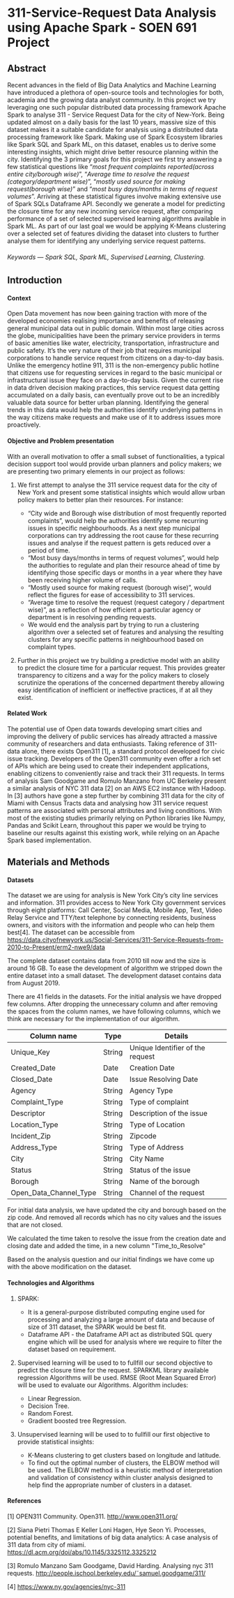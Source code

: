# 311-Service-Request Data Analysis using Apache Spark - SOEN 691 Project

## Abstract
Recent advances in the field of Big Data Analytics and Machine Learning have introduced a plethora of open-source tools and technologies for both, 
academia and the growing data analyst community. In this project we try leveraging one such popular distributed data processing framework Apache Spark
to analyse 311 - Service Request Data for the city of New-York. Being updated almost on a daily basis for the last 10 years, massive size of this dataset makes it a suitable candidate for analysis using a distributed data processing framework like Spark. Making use of Spark Ecosystem libraries like Spark SQL and Spark ML, on this dataset, enables us to derive some interesting insights, which might drive better resource planning within the city. Identifying the 3 primary goals for this project we first try answering a few statistical questions like “*most frequent complaints reported(across entire city/borough wise)*”, “*Average time to resolve the request (category/department wise)*”, “*mostly used source for making request(borough wise)*” and “*most busy days/months in terms of request volumes*”.
Arriving at these statistical figures involve making extensive use of Spark SQLs Dataframe API. Secondly we generate a model for predicting the closure time for any new incoming service request, after comparing performance of a set of selected supervised learning algorithms available in Spark ML. As part of our last goal we would be applying K-Means clustering over a selected set of features dividing the dataset into clusters to further analyse them for identifying any underlying service request patterns.


###### Keywords — Spark SQL, Spark ML, Supervised Learning, Clustering.

## Introduction

#### Context
Open Data movement has now been gaining traction with more of the developed economies realising importance and benefits of releasing general municipal data out in public domain. Within most large cities across the globe, municipalities have been the primary service providers in terms of basic amenities like water, electricity, transportation, infrastructure and public safety. It’s the very nature of their job that requires municipal corporations to handle service request from citizens on a day-to-day basis. Unlike the emergency hotline 911, 311 is the non-emergency public hotline that citizens use for requesting services in regard to the basic municipal or infrastructural issue they face on a day-to-day basis. Given the current rise in data driven decision making practices, this service request data getting accumulated on a daily basis, can eventually prove out to be an incredibly valuable data source for better urban planning. Identifying the general trends in this data would help the authorities identify underlying patterns in the way citizens make requests and make use of it to address issues more proactively.

#### Objective and Problem presentation
With an overall motivation to offer a small subset of functionalities, a typical decision support tool would provide urban planners and policy makers; we are presenting two primary elements in our project as follows:

1. We first attempt to analyse the 311 service request data for the city of New York and present some statistical insights which would allow urban policy makers to better plan their resources. For instance:
	* “City wide and Borough wise distribution of most frequently reported complaints”, would help the authorities identify some recurring issues in specific neighbourhoods. As a next step municipal corporations can try addressing the root cause for these recurring issues and analyse if the request pattern is gets reduced over a period of time.
	* “Most busy days/months in terms of request volumes”, would help the authorities to regulate and plan their resource ahead of time by identifying those specific days or months in a year where they have been receiving higher volume of calls.
	* “Mostly used source for making request (borough wise)”, would reflect the figures for ease of accessibility to 311 services.
	* “Average time to resolve the request (request category / department wise)”, as a reflection of how efficient a particular agency or department is in resolving pending requests.
	* We would end the analysis part by trying to run a clustering algorithm over a selected set of features and analysing the resulting clusters for any specific patterns in neighbourhood based on complaint types.

2. Further in this project we try building a predictive model with an ability to predict the closure time for a particular request. This provides greater transparency to citizens and a way for the policy makers to closely scrutinize the operations of the concerned department thereby allowing easy identification of inefficient or ineffective practices, if at all they exist.

#### Related Work
The potential use of Open data towards developing smart cities and improving the delivery of public services has already attracted a massive community of researchers and data enthusiasts. Taking reference of 311-data alone, there exists Open311 [1], a standard protocol developed for civic issue tracking. Developers of the Open311 community even offer a rich set of APIs which are being used to create their independent applications, enabling citizens to conveniently raise and track their 311 requests. In terms of analysis Sam Goodgame and Romulo Manzano from UC Berkeley present a similar analysis of NYC 311 data [2] on an AWS EC2 instance with Hadoop. In [3] authors have gone a step further by combining 311 data for the city of Miami with Census Tracts data and analysing how 311 service request patterns are associated with personal attributes and living conditions. With most of the existing studies primarily relying on Python libraries like Numpy, Pandas and Scikit Learn, throughout this paper we would be trying to baseline our results against this existing work, while relying on an Apache Spark based implementation.

## Materials and Methods

#### Datasets

The dataset we are using for analysis is New York City’s city line services and information. 311 provides access to New York City government services through eight platforms: Call Center, Social Media, Mobile App, Text, Video Relay Service and TTY/text telephone by connecting residents, business owners, and visitors with the information and people who can help them best[4].
The dataset can be accessible from https://data.cityofnewyork.us/Social-Services/311-Service-Requests-from-2010-to-Present/erm2-nwe9/data

The complete dataset contains data from 2010 till now and the size is around 16 GB. To ease the development of algorithm we stripped down the entire dataset into a small dataset. The development dataset contains data from August 2019.

There are 41 fields in the datasets. For the initial analysis we have dropped few columns. After dropping the unnecessary column and after removing the spaces from the column names, we have following columns, which we think are necessary for the implementation of our algorithm.

| Column name | Type | Details |
|---|---|---|
| Unique_Key | String | Unique Identifier of the request |
| Created_Date | Date | Creation Date |
| Closed_Date | Date  | Issue Resolving Date |
| Agency | String | Agency Type |
| Complaint_Type | String | Type of complaint |
| Descriptor | String | Description of the issue |
| Location_Type | String | Type of Location |
| Incident_Zip | String | Zipcode |
| Address_Type | String | Type of Address  |
| City | String | City Name  |
| Status | String | Status of the issue |
| Borough | String | Name of the borough  |
| Open_Data_Channel_Type  | String | Channel of the request |

For initial data analysis, we have updated the city and borough based on the zip code. And removed all records which has no city values and the issues that are not closed.

We calculated the time taken to resolve the issue from the creation date and closing date and added the time, in a new column "Time_to_Resolve"

Based on the analysis question and our initial findings we have come up with the above modification on the dataset. 

#### Technologies and Algorithms

1. SPARK:
	* It is a general-purpose distributed computing engine used for processing and analyzing a large amount of data and because of size of 311 dataset, the SPARK would be best fit.
	* Dataframe API - the Dataframe API act as distributed SQL query engine which will be used for analysis where we require to filter the dataset based on requirement.

2. Supervised learning will be used to to fullfill our second objective to predict the closure time for the request. SPARKML library available regression Algorithms will be used. RMSE (Root Mean Squared Error) will be used to evaluate our Algorithms. Algorithm includes:
	* Linear Regression.
	* Decision Tree.
	* Random Forest.
	* Gradient boosted tree Regression.

2. Unsupervised learning will be used to to fullfill our first objective to provide statistical insights:
	* K-Means clustering to get clusters based on longitude and latitude.
	* To find out the optimal number of clusters, the ELBOW method will be used. The ELBOW method is a heuristic method of interpretation and validation of consistency within cluster analysis designed to help find the appropriate number of clusters in a dataset.





#### References
[1] OPEN311 Community. Open311. http://www.open311.org/

[2] Siana Pietri Thomas E Keller Loni Hagen, Hye Seon Yi.
Processes, potential benefits, and limitations of big data
analytics: A case analysis of 311 data from city of
miami. https://dl.acm.org/doi/abs/10.1145/3325112.3325212

[3] Romulo Manzano Sam Goodgame, David Harding.
Analysing nyc 311 requests. http://people.ischool.berkeley.edu/˜samuel.goodgame/311/

[4] https://www.ny.gov/agencies/nyc-311
